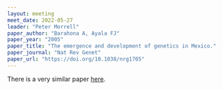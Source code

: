 ```yaml
---
layout: meeting
meet_date: 2022-05-27
leader: "Peter Morrell"
paper_author: "Barahona A, Ayala FJ"
paper_year: "2005"
paper_title: "The emergence and development of genetics in Mexico."
paper_journal: "Nat Rev Genet"
paper_url: "https://doi.org/10.1038/nrg1705"
---
```


There is a very similar paper <a href="https://doi.org/10.1093/genetics/170.3.981" rel="external">here</a>.
